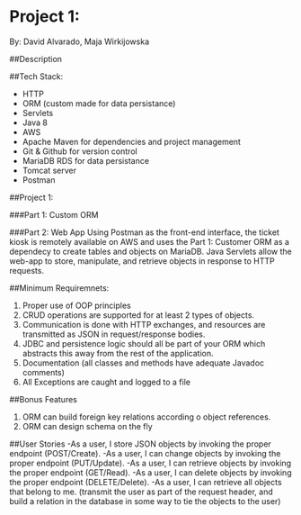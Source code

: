 # **Project 1:**
By: David Alvarado, Maja Wirkijowska

##Description

##Tech Stack:
  - HTTP
  - ORM (custom made for data persistance)
  - Servlets
  - Java 8
  - AWS
  - Apache Maven for dependencies and project management
  - Git & Github for version control
  - MariaDB RDS for data persistance
  - Tomcat server 
  - Postman

##Project 1:

###Part 1: Custom ORM

###Part 2: Web App
Using Postman as the front-end interface, the ticket kiosk is remotely available on AWS and uses the Part 1: Customer ORM as a dependecy to create tables and objects on MariaDB. Java Servlets allow the web-app to store, manipulate, and retrieve objects in response to HTTP requests. 

##Minimum Requiremnets:
  1. Proper use of OOP principles
  2. CRUD operations are supported for at least 2 types of objects.
  3. Communication is done with HTTP exchanges, and resources are transmitted as JSON in request/response bodies.
  4. JDBC and persistence logic should all be part of your ORM which abstracts this away from the rest of the application.
  4. Documentation (all classes and methods have adequate Javadoc comments)
  5. All Exceptions are caught and logged to a file

##Bonus Features
  1. ORM can build foreign key relations according o object references.
  2. ORM can design schema on the fly

##User Stories
  -As a user, I store JSON objects by invoking the proper endpoint (POST/Create).
  -As a user, I can change objects by invoking the proper endpoint (PUT/Update).
  -As a user, I can retrieve objects by invoking the proper endpoint (GET/Read).
  -As a user, I can delete objects by invoking the proper endpoint (DELETE/Delete).
  -As a user, I can retrieve all objects that belong to me. (transmit the user as part of the request header, and build a relation in the    database in some way to tie the objects to the user)
